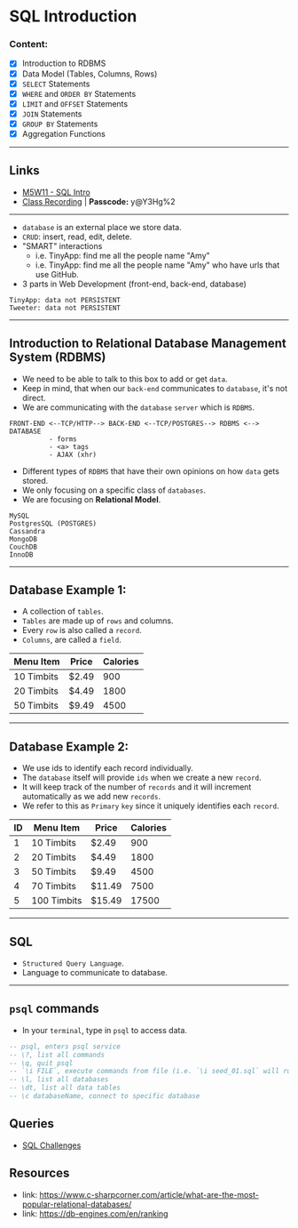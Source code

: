 # SQL Introduction

### Content:
- [X] Introduction to RDBMS
- [X] Data Model (Tables, Columns, Rows)
- [X] `SELECT` Statements
- [X] `WHERE` and `ORDER BY` Statements
- [X] `LIMIT` and `OFFSET` Statements
- [X] `JOIN` Statements
- [X] `GROUP BY` Statements
- [X] Aggregation Functions

---

## Links
* [M5W11 - SQL Intro](https://github.com/clopez11/WebFlex-Lectures-October18/tree/master/M4/W10)
* [Class Recording](https://us02web.zoom.us/rec/share/9FzbFh230mocYRSvdzQ45EHgD3IEv_iPBA5TLkVSYKxmB0nnc2L9Me6L0wP7KktX.C0qIwxqThUlspo2v?startTime=1641949507000) | **Passcode:** y@Y3Hg%2

---

* `database` is an external place we store data.
* `CRUD`: insert, read, edit, delete.
* "SMART" interactions
  * i.e. TinyApp: find me all the people name "Amy"
  * i.e. TinyApp: find me all the people name "Amy" who have urls that use GitHub.
* 3 parts in Web Development (front-end, back-end, database)

```
TinyApp: data not PERSISTENT
Tweeter: data not PERSISTENT
```

---

## Introduction to Relational Database Management System (RDBMS)
* We need to be able to talk to this box to add or get `data`.
* Keep in mind, that when our `back-end` communicates to `database`, it's not direct.
* We are communicating with the `database` `server` which is `RDBMS`.

```
FRONT-END <--TCP/HTTP--> BACK-END <--TCP/POSTGRES--> RDBMS <--> DATABASE
          - forms
          - <a> tags
          - AJAX (xhr)
```

* Different types of `RDBMS` that have their own opinions on how `data` gets stored.
* We only focusing on a specific class of `databases`.
* We are focusing on **Relational Model**.

```
MySQL
PostgresSQL (POSTGRES)
Cassandra
MongoDB
CouchDB
InnoDB
```

---

## Database Example 1:
* A collection of `tables`.
* `Tables` are made up of `rows` and columns.
* Every `row` is also called a `record`.
* `Columns`, are called a `field`.

Menu Item | Price | Calories
------------- | ------------- | -------------
10 Timbits  | $2.49  | 900
20 Timbits  | $4.49  | 1800
50 Timbits  | $9.49  | 4500

---

## Database Example 2:
* We use ids to identify each record individually.
* The `database` itself will provide `ids` when we create a new `record`.
* It will keep track of the number of `records` and it will increment automatically as we add new `records`.
* We refer to this as `Primary` `key` since it uniquely identifies each `record`.

ID | Menu Item | Price | Calories
------------- | ------------- | ------------- | -------------
1 | 10 Timbits  | $2.49  | 900
2 | 20 Timbits  | $4.49  | 1800
3 | 50 Timbits  | $9.49  | 4500
4 | 70 Timbits  | $11.49  | 7500
5 | 100 Timbits  | $15.49  | 17500

---

## SQL
* `Structured Query Language`.
* Language to communicate to database.

---

## `psql` commands
* In your `terminal`, type in `psql` to access data.

```sql
-- psql, enters psql service
-- \?, list all commands
-- \q, quit psql
-- `\i FILE`, execute commands from file (i.e. `\i seed_01.sql` will run all the `SQL` commands in file).q
-- \l, list all databases
-- \dt, list all data tables
-- \c databaseName, connect to specific database
```

## Queries
* [SQL Challenges](https://github.com/clopez11/WebFlex-Lectures-October18/blob/master/M5/W11/sql-intro-class/demo-database/queries/queries.md)

## Resources
* link: https://www.c-sharpcorner.com/article/what-are-the-most-popular-relational-databases/
* link: https://db-engines.com/en/ranking